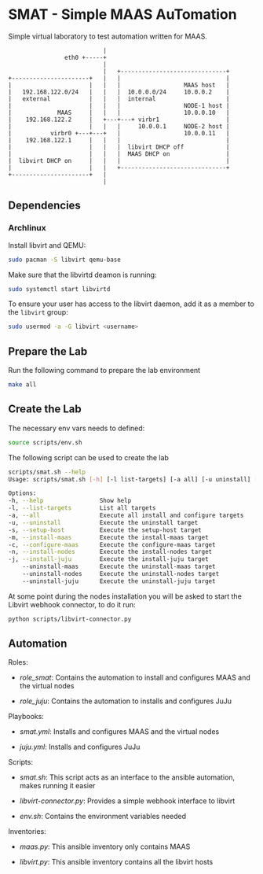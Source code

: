 SMAT - Simple MAAS AuTomation
=============================

Simple virtual laboratory to test automation written for MAAS.


                               |
                    eth0 +-----+
                               |
                               |   +------------------------------+
    +----------------------+   |   |                              |
    |                      |   |   |                  MAAS host   |
    |   192.168.122.0/24   |   |   |  10.0.0.0/24     10.0.0.2    |
    |   external           |   |   |  internal                    | 
    |                      |   |   |                  NODE-1 host |
    |             MAAS     |   |   |                  10.0.0.10   |
    |    192.168.122.2     |   +---+---+ virbr1                   |
    |                      |   |   |     10.0.0.1     NODE-2 host |
    |           virbr0 +---+---+   |                  10.0.0.11   |
    |    192.168.122.1     |   |   |                              |
    |                      |   |   |  libvirt DHCP off            |
    |                      |   |   |  MAAS DHCP on                |
    |  libvirt DHCP on     |   |   |                              |
    |                      |   |   +------------------------------+
    +----------------------+   |    
                               |

Dependencies
------------

### Archlinux

Install libvirt and QEMU:

```sh
sudo pacman -S libvirt qemu-base
```

Make sure that the libvirtd deamon is running:

```sh
sudo systemctl start libvirtd
```

To ensure your user has access to the libvirt daemon, add it as a member to the `libvirt` group:
```sh
sudo usermod -a -G libvirt <username>
```

Prepare the Lab
---------------

Run the following command to prepare the lab environment

```sh
make all
```

Create the Lab
--------------

The necessary env vars needs to defined:

```sh
source scripts/env.sh
```

The following script can be used to create the lab

```sh
scripts/smat.sh --help
Usage: scripts/smat.sh [-h] [-l list-targets] [-a all] [-u uninstall] [-s setup-host] [-m install-maas] [-c configure-maas] [-n install-nodes] [-j install-juju]

Options:
-h, --help                Show help
-l, --list-targets        List all targets
-a, --all                 Execute all install and configure targets
-u, --uninstall           Execute the uninstall target
-s, --setup-host          Execute the setup-host target
-m, --install-maas        Execute the install-maas target
-c, --configure-maas      Execute the configure-maas target
-n, --install-nodes       Execute the install-nodes target
-j, --install-juju        Execute the install-juju target
    --uninstall-maas      Execute the uninstall-maas target
    --uninstall-nodes     Execute the uninstall-nodes target
    --uninstall-juju      Execute the uninstall-juju target
```

At some point during the nodes installation you will be asked to start the Libvirt webhook connector, to do it run:
```sh
python scripts/libvirt-connector.py
```

Automation
----------

Roles:

- *role_smat*: Contains the automation to install and configures MAAS and the virtual nodes 

- *role_juju*: Contains the automation to installs and configures JuJu

Playbooks:

- *smat.yml*: Installs and configures MAAS and the virtual nodes

- *juju.yml*: Installs and configures JuJu

Scripts:

- *smat.sh*: This script acts as an interface to the ansible automation, makes running it easier

- *libvirt-connector.py*: Provides a simple webhook interface to libvirt

- *env.sh*: Contains the environment variables needed

Inventories:

- *maas.py*: This ansible inventory only contains MAAS

- *libvirt.py*: This ansible inventory contains all the libvirt hosts
